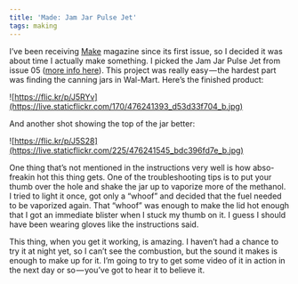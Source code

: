 ```yaml
---
title: 'Made: Jam Jar Pulse Jet'
tags: making
---
```


I’ve been receiving [Make](http://www.makezine.com) magazine since its first issue, so I decided it was about time I actually make something. I picked the Jam Jar Pulse Jet from issue 05 ([more info here](http://makezine.com/05/jamjarjet/)). This project was really easy — the hardest part was finding the canning jars in Wal-Mart. Here’s the finished product:

![https://flic.kr/p/J5RYv](https://live.staticflickr.com/170/476241393_d53d33f704_b.jpg)

And another shot showing the top of the jar better:

![https://flic.kr/p/J5S28](https://live.staticflickr.com/225/476241545_bdc396fd7e_b.jpg)

One thing that’s not mentioned in the instructions very well is how abso-freakin hot this thing gets. One of the troubleshooting tips is to put your thumb over the hole and shake the jar up to vaporize more of the methanol. I tried to light it once, got only a “whoof” and decided that the fuel needed to be vaporized again. That “whoof” was enough to make the lid hot enough that I got an immediate blister when I stuck my thumb on it. I guess I should have been wearing gloves like the instructions said.

This thing, when you get it working, is amazing. I haven’t had a chance to try it at night yet, so I can’t see the combustion, but the sound it makes is enough to make up for it. I’m going to try to get some video of it in action in the next day or so — you’ve got to hear it to believe it.
